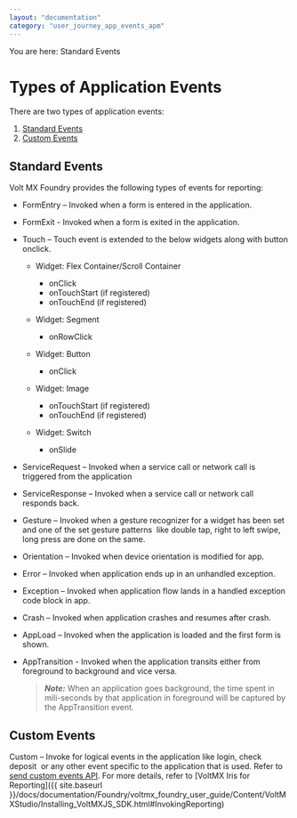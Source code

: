 ```yaml
---
layout: "documentation"
category: "user_journey_app_events_apm"
---
```

                           

You are here: Standard Events

Types of Application Events
===========================

There are two types of application events:

1.  [Standard Events](#standard-events)
2.  [Custom Events](#custom-events)

Standard Events
---------------

Volt MX  Foundry provides the following types of events for reporting:

*   FormEntry – Invoked when a form is entered in the application.
*   FormExit - Invoked when a form is exited in the application.
*   Touch – Touch event is extended to the below widgets along with button onclick.
    
    *   Widget: Flex Container/Scroll Container
        
        *   onClick
        *   onTouchStart (if registered)
        *   onTouchEnd (if registered)
    
    *   Widget: Segment
        *   onRowClick
    
    *   Widget: Button
        *   onClick
    
    *   Widget: Image
        *   onTouchStart (if registered)
        *   onTouchEnd (if registered)
    
    *   Widget: Switch
        *   onSlide
    
*   ServiceRequest – Invoked when a service call or network call is triggered from the application
*   ServiceResponse – Invoked when a service call or network call responds back.
*   Gesture – Invoked when a gesture recognizer for a widget has been set and one of the set gesture patterns  like double tap, right to left swipe, long press are done on the same.
*   Orientation – Invoked when device orientation is modified for app.
*   Error – Invoked when application ends up in an unhandled exception.
*   Exception – Invoked when application flow lands in a handled exception code block in app.
*   Crash – Invoked when application crashes and resumes after crash.
*   AppLoad – Invoked when the application is loaded and the first form is shown.
    
*   AppTransition - Invoked when the application transits either from foreground to background and vice versa.
    
    > **_Note:_** When an application goes background, the time spent in mili-seconds by that application in foreground will be captured by the AppTransition event.
    

Custom Events
-------------

Custom – Invoke for logical events in the application like login, check deposit  or any other event specific to the application that is used. Refer to [send custom events API](Tuning_Auto_Event_Capture.html#sendevent). For more details, refer to [VoltMX Iris for Reporting]({{ site.baseurl }}/docs/documentation/Foundry/voltmx_foundry_user_guide/Content/VoltMXStudio/Installing_VoltMXJS_SDK.html#InvokingReporting)
